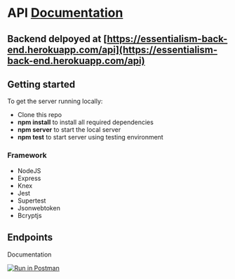# API [Documentation](https://web.postman.co/collections/8779274-433ffecc-85ea-4883-adc4-097bc36d49df?version=latest&workspace=91e85325-9597-4da8-8ff5-bbe19a041df4#1dacacf9-12d9-4ddf-b621-d76d6fe72081)

## Backend delpoyed at [https://essentialism-back-end.herokuapp.com/api](https://essentialism-back-end.herokuapp.com/api) <br>

## Getting started

To get the server running locally:

- Clone this repo
- **npm install** to install all required dependencies
- **npm server** to start the local server
- **npm test** to start server using testing environment

### Framework

- NodeJS
- Express
- Knex
- Jest
- Supertest
- Jsonwebtoken
- Bcryptjs

## Endpoints


Documentation

[![Run in Postman](https://run.pstmn.io/button.svg)](https://god.gw.postman.com/run-collection/8779274-433ffecc-85ea-4883-adc4-097bc36d49df?action=collection%2Ffork&collection-url=entityId%3D8779274-433ffecc-85ea-4883-adc4-097bc36d49df%26entityType%3Dcollection%26workspaceId%3D3b057750-3449-4d58-82e1-e98666f5db1d)
